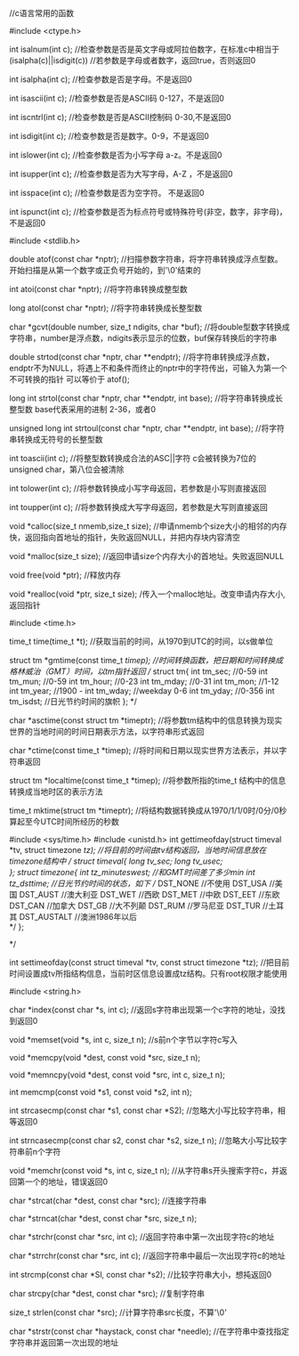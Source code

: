 
//c语言常用的函数

#include <ctype.h>

int isalnum(int c);	//检查参数是否是英文字母或阿拉伯数字，在标准c中相当于 (isalpha(c)||isdigit(c))
					//若参数是字母或者数字，返回true，否则返回0

int isalpha(int c);	//检查参数是否是字母。不是返回0

int isascii(int c);	//检查参数是否是ASCII码 0-127，不是返回0

int iscntrl(int c);	//检查参数是否是ASCII控制码 0-30,不是返回0

int isdigit(int c);	//检查参数是否是数字。0-9，不是返回0

int islower(int c);	//检查参数是否为小写字母 a-z。不是返回0

int isupper(int c);	//检查参数是否为大写字母，A-Z ，不是返回0

int isspace(int c);	//检查参数是否为空字符。 不是返回0

int ispunct(int c);	//检查参数是否为标点符号或特殊符号(非空，数字，非字母)，不是返回0	


#include <stdlib.h>

double atof(const char *nptr);	//扫描参数字符串，将字符串转换成浮点型数。开始扫描是从第一个数字或正负号开始的，到'\0'结束的

int atoi(const char *nptr);		//将字符串转换成整型数

long atol(const char *nptr);	//将字符串转换成长整型数

char *gcvt(double number, size_t ndigits, char *buf);	//将double型数字转换成字符串，number是浮点数，ndigits表示显示的位数，buf保存转换后的字符串

double strtod(const char *nptr, char **endptr);	//将字符串转换成浮点数，endptr不为NULL，将遇上不和条件而终止的nptr中的字符传出，可输入为第一个不可转换的指针	可以等价于 atof();

long int strtol(const char *nptr, char **endptr, int base);	//将字符串转换成长整型数 base代表采用的进制 2-36，或者0

unsigned long int strtoul(const char *nptr, char **endptr, int base);	//将字符串转换成无符号的长整型数

int toascii(int c);	//将整型数转换成合法的ASC||字符 c会被转换为7位的unsigned char，第八位会被清除

int tolower(int c);	//将参数转换成小写字母返回，若参数是小写则直接返回

int toupper(int c);	//将参数转换成大写字母返回，若参数是大写则直接返回



void *calloc(size_t nmemb,size_t size);	//申请nmemb个size大小的相邻的内存快，返回指向首地址的指针，失败返回NULL，并把内存块内容清空

void *malloc(size_t size);	//返回申请size个内存大小的首地址。失败返回NULL

void free(void *ptr);	//释放内存
	
void *realloc(void *ptr, size_t size);	/传入一个malloc地址。改变申请内存大小,返回指针



#include <time.h>

time_t time(time_t *t);	//获取当前的时间，从1970到UTC的时间，以s做单位

struct tm *gmtime(const time_t *timep);	//时间转换函数，把日期和时间转换成格林威治（GMT）时间，以tm指针返回
/*
   struct tm{
		int tm_sec;		//0-59
		int tm_mun;		//0-59
		int tm_hour;	//0-23
		int tm_mday;	//0-31
		int tm_mon;		//1-12
		int tm_year;	//1900 -
		int tm_wday;	//weekday	0-6
		int tm_yday;	//0-356
		int tm_isdst;	//日光节约时间的旗帜
   };
   */

char *asctime(const struct tm *timeptr);	//将参数tm结构中的信息转换为现实世界的当地时间的时间日期表示方法，以字符串形式返回

char *ctime(const time_t *timep);	//将时间和日期以现实世界方法表示，并以字符串返回

struct tm *localtime(const time_t *timep);	//将参数所指的time_t 结构中的信息转换成当地时区的表示方法

time_t mktime(struct tm *timeptr);	//将结构数据转换成从1970/1/1/0时/0分/0秒算起至今UTC时间所经历的秒数

	
#include <sys/time.h>
#include <unistd.h>
int gettimeofday(struct timeval *tv, struct timezone *tz);	//将目前的时间由tv结构返回，当地时间信息放在timezone结构中
/	struct timeval{
		long tv_sec;
		long tv_usec;	
	};
	struct timezone{
		int tz_minuteswest;		//和GMT时间差了多少min
		int tz_dsttime;			//日光节约时间的状态，如下
		/*
			DST_NONE	//不使用
			DST_USA		//美国
			DST_AUST	//澳大利亚
			DST_WET		//西欧
			DST_MET		//中欧
			DST_EET		//东欧
			DST_CAN		//加拿大
			DST_GB		//大不列颠
			DST_RUM		//罗马尼亚
			DST_TUR		//土耳其
			DST_AUSTALT	//澳洲1986年以后			
		 */
	};

*/

int settimeofday(const struct timeval *tv, const struct timezone *tz);	//把目前时间设置成tv所指结构信息，当前时区信息设置成tz结构。只有root权限才能使用


#include <string.h>

char *index(const char *s, int c);	//返回s字符串出现第一个c字符的地址，没找到返回0

void *memset(void *s, int c, size_t n);	//s前n个字节以字符c写入

void *memcpy(void *dest, const void *src, size_t n);

void *memncpy(void *dest, const void *src, int c, size_t n);

int memcmp(const void *s1, const void *s2, int n);

int strcasecmp(const char *s1, const char *S2);	//忽略大小写比较字符串，相等返回0 

int strncasecmp(const char s2, const char *s2, size_t n);	//忽略大小写比较字符串前n个字符
	
void *memchr(const void *s, int c, size_t n);	//从字符串s开头搜索字符c，并返回第一个的地址，错误返回0



char *strcat(char *dest, const char *src);	//连接字符串

char *strncat(char *dest, const char *src, size_t n);

char *strchr(const char *src, int c);	//返回字符串中第一次出现字符c的地址

char *strrchr(const char *src, int c);	//返回字符串中最后一次出现字符c的地址

int strcmp(const char *Sl, const char *s2);	//比较字符串大小，想扽返回0

char strcpy(char *dest, const char *src);	//复制字符串

size_t strlen(const char *src);	//计算字符串src长度，不算'\0'

char *strstr(const char *haystack, const char *needle);	//在字符串中查找指定字符串并返回第一次出现的地址

